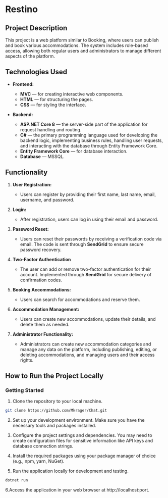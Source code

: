 # Restino

## Project Description
This project is a web platform similar to Booking, where users can publish and book various accommodations. The system includes role-based access, allowing both regular users and administrators to manage different aspects of the platform.

## Technologies Used
- **Frontend:** 
  - **MVC** — for creating interactive web components.
  - **HTML** — for structuring the pages.
  - **CSS** — for styling the interface.

- **Backend:**
  - **ASP.NET Core 8** — the server-side part of the application for request handling and routing.
  - **C#** — the primary programming language used for developing the backend logic, implementing business rules, handling user requests, and interacting with the database through Entity Framework Core.
  - **Entity Framework Core** — for database interaction.
  - **Database** — MSSQL.

## Functionality

1. **User Registration:**
   - Users can register by providing their first name, last name, email, username, and password.

2. **Login:**
   - After registration, users can log in using their email and password.

3. **Password Reset:**
   - Users can reset their passwords by receiving a verification code via email. The code is sent through **SendGrid** to ensure secure password recovery.

4. **Two-Factor Authentication**
   - The user can add or remove two-factor authentication for their account. Implemented through **SendGrid** for secure delivery of confirmation codes.

6. **Booking Accommodations:**
   - Users can search for accommodations and reserve them.
    
7. **Accommodation Management:**
   - Users can create new accommodations, update their details, and delete them as needed.
   
8. **Administrator Functionality:**
   - Administrators can create new accommodation categories and manage any data on the platform, including publishing, editing, or deleting accommodations, and managing users and their access rights.
## How to Run the Project Locally

### Getting Started 
1. Clone the repository to your local machine.
```bash
git clone https://github.com/Mkrager/Chat.git
```
2. Set up your development environment. Make sure you have the necessary tools and packages installed.

3. Configure the project settings and dependencies. You may need to create configuration files for sensitive information like API keys and database connection strings.

4. Install the required packages using your package manager of choice (e.g., npm, yarn, NuGet).

5. Run the application locally for development and testing.
```bash
dotnet run
```
6.Access the application in your web browser at http://localhost:port.
